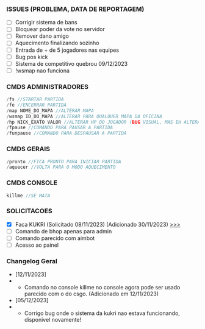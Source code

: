 ### ISSUES (PROBLEMA, DATA DE REPORTAGEM)
- [ ] Corrigir sistema de bans
- [ ] Bloquear poder da vote no servidor
- [ ] Remover dano amigo 
- [ ] Aquecimento finalizando sozinho
- [ ] Entrada de + de 5 jogadores nas equipes
- [ ] Bug pos kick 
- [ ] Sistema de competitivo quebrou 09/12/2023
- [ ] !wsmap nao funciona

### CMDS ADMINISTRADORES
```c
/fs //STARTAR PARTIDA
/fe //ENCERRAR PARTIDA
/map NOME_DO_MAPA //ALTERAR MAPA
/wsmap ID_DO_MAPA //ALTERAR PARA QUALQUER MAPA DA OFICINA
/hp NICK_EXATO VALOR //ALTERAR HP DO JOGADOR (BUG VISUAL, MAS EH ALTERADO)
/fpause //COMANDO PARA PAUSAR A PARTIDA
/funpause //COMANDO PARA DESPAUSAR A PARTIDA
```

### CMDS GERAIS
```c
/pronto //FICA PRONTO PARA INICIAR PARTIDA
/aquecer //VOLTA PARA O MODO AQUECIMENTO
```

### CMDS CONSOLE
```c
killme //SE MATA
```

### SOLICITACOES
- [X] Faca KUKRI (Solicitado 08/11/2023) (Adicionado 30/11/2023) [>>>](https://github.com/kubrv/1337-servidor/tree/main/instrucoes/kukri) 
- [ ] Comando de bhop apenas para admin
- [ ] Comando parecido com aimbot
- [ ] Acesso ao painel

### Changelog Geral
- [12/11/2023]
- - Comando no console killme no console agora pode ser usado parecido com o do csgo. (Adicionado em 12/11/2023)
- [05/12/2023]
- - Corrigo bug onde o sistema da kukri nao estava funcionando, disponivel novamente!

